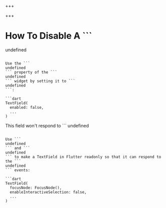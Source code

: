 
+++

+++
# How To Disable A ```
undefined
``` in Flutter

Use the ```
undefined
``` property of the ```
undefined
``` widget by setting it to ```
undefined
```:

```dart 
TextField(
  enabled: false,
  ...
)
```

This field won't respond to ```
undefined
``` events - it is similar to a disabled field in HTML.

Use ```
undefined
``` and ```
undefined
``` to make a TextField in Flutter readonly so that it can respond to the ```
undefined
``` events:

```dart 
TextField(
  focusNode: FocusNode(),
  enableInteractiveSelection: false,
  ...
)
```

